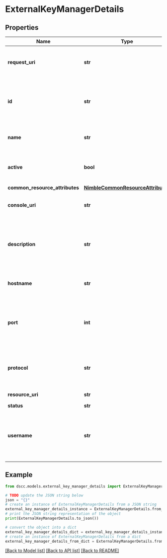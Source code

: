 # ExternalKeyManagerDetails


## Properties

Name | Type | Description | Notes
------------ | ------------- | ------------- | -------------
**request_uri** | **str** | requestUri for detailed external key manager objects | [optional] 
**id** | **str** | Identifier for the External key manager. A 42 digit hexadecimal number. | [optional] 
**name** | **str** | Name of External key manager. | [optional] [default to 'default']
**active** | **bool** | Indicates if the external key manager is active or not | [optional] 
**common_resource_attributes** | [**NimbleCommonResourceAttributes**](NimbleCommonResourceAttributes.md) |  | [optional] 
**console_uri** | **str** | consoleUri for detailed storage object | [optional] 
**description** | **str** | String of up to 255 printable ASCII characters. Example: &#39;99.9999% availability&#39;. | [optional] 
**hostname** | **str** | Hostname of the external key manager | [optional] 
**port** | **int** | Positive integer value up to 65535 representing External key manager port. | [optional] 
**protocol** | **str** | Possible values: &#39;KMIP1_0&#39;, &#39;KMIP1_1&#39;, &#39;KMIP1_2&#39;, &#39;KMIP1_3&#39;. | [optional] 
**resource_uri** | **str** | Link to the object URI | [optional] 
**status** | **str** | status | [optional] 
**username** | **str** | External key manager username. String of up to 255 printable ASCII characters. | [optional] 

## Example

```python
from dscc.models.external_key_manager_details import ExternalKeyManagerDetails

# TODO update the JSON string below
json = "{}"
# create an instance of ExternalKeyManagerDetails from a JSON string
external_key_manager_details_instance = ExternalKeyManagerDetails.from_json(json)
# print the JSON string representation of the object
print(ExternalKeyManagerDetails.to_json())

# convert the object into a dict
external_key_manager_details_dict = external_key_manager_details_instance.to_dict()
# create an instance of ExternalKeyManagerDetails from a dict
external_key_manager_details_from_dict = ExternalKeyManagerDetails.from_dict(external_key_manager_details_dict)
```
[[Back to Model list]](../README.md#documentation-for-models) [[Back to API list]](../README.md#documentation-for-api-endpoints) [[Back to README]](../README.md)


